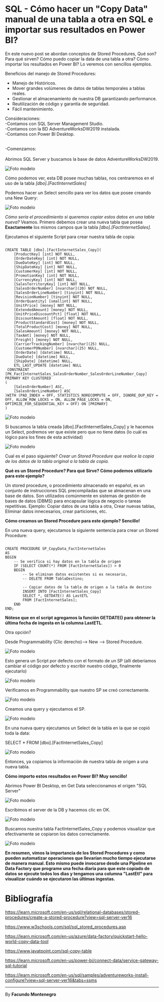 # SQL - Cómo hacer un "Copy Data" manual de una tabla a otra en SQL e importar sus resultados en Power BI?


En este nuevo post se abordan conceptos de Stored Procedures, Qué son? Para qué sirven? Cómo puedo copiar la data de una tabla a otra? Cómo importar los resultados en Power BI? Lo veremos con sencillos ejemplos.

Beneficios del manejo de Stored Procedures:
- Manejo de Históricos.
- Mover grandes volúmenes de datos de tablas temporales a tablas reales.
- Gestionar el almacenamiento de nuestra DB garantizando performance. 
- Reutilización de código y garantía de seguridad.
- Fácil mantenimiento.

Consideraciones:<br />
-Contamos con SQL Server Management Studio.<br />
-Contamos con la BD AdventureWorksDW2019 instalada.<br />
-Contamos con Power BI Desktop.
<br /> 


<br />
-Comenzamos: <br />
<br />
Abrimos SQL Server y buscamos la base de datos AdventureWorksDW2019.

![Foto modelo](captura1.png)


Cómo podemos ver, esta DB posee muchas tablas, nos centraremos en el uso de la tabla *[dbo].[FactInternetSales]*

Podemos hacer un Select sencillo para ver los datos que posee creando una New Query:

![Foto modelo](captura2.png)

*Cómo sería el procedimiento si queremos copiar estos datos en una tabla nueva?* Veamos. Primero debemos crear una nueva tabla que posea **Exactamente** los mismos campos que la tabla *[dbo].[FactInternetSales]*.

Ejecutamos el siguiente Script para crear nuestra tabla de copia:

<pre><code>
CREATE TABLE [dbo].[FactInternetSales_Copy](
	[ProductKey] [int] NOT NULL,
	[OrderDateKey] [int] NOT NULL,
	[DueDateKey] [int] NOT NULL,
	[ShipDateKey] [int] NOT NULL,
	[CustomerKey] [int] NOT NULL,
	[PromotionKey] [int] NOT NULL,
	[CurrencyKey] [int] NOT NULL,
	[SalesTerritoryKey] [int] NOT NULL,
	[SalesOrderNumber] [nvarchar](20) NOT NULL,
	[SalesOrderLineNumber] [tinyint] NOT NULL,
	[RevisionNumber] [tinyint] NOT NULL,
	[OrderQuantity] [smallint] NOT NULL,
	[UnitPrice] [money] NOT NULL,
	[ExtendedAmount] [money] NOT NULL,
	[UnitPriceDiscountPct] [float] NOT NULL,
	[DiscountAmount] [float] NOT NULL,
	[ProductStandardCost] [money] NOT NULL,
	[TotalProductCost] [money] NOT NULL,
	[SalesAmount] [money] NOT NULL,
	[TaxAmt] [money] NOT NULL,
	[Freight] [money] NOT NULL,
	[CarrierTrackingNumber] [nvarchar](25) NULL,
	[CustomerPONumber] [nvarchar](25) NULL,
	[OrderDate] [datetime] NULL,
	[DueDate] [datetime] NULL,
	[ShipDate] [datetime] NULL,
	ETL_LAST_UPDATE [datetime] NULL
 CONSTRAINT [PK_FactInternetSales_SalesOrderNumber_SalesOrderLineNumber_Copy] PRIMARY KEY CLUSTERED 
(
	[SalesOrderNumber] ASC,
	[SalesOrderLineNumber] ASC
)WITH (PAD_INDEX = OFF, STATISTICS_NORECOMPUTE = OFF, IGNORE_DUP_KEY = OFF, ALLOW_ROW_LOCKS = ON, ALLOW_PAGE_LOCKS = ON, OPTIMIZE_FOR_SEQUENTIAL_KEY = OFF) ON [PRIMARY]
) 
</code></pre>

![Foto modelo](captura3.png)

Si buscamos la tabla creada [dbo].[FactInternetSales_Copy] y le hacemos un Select, podremos ver que existe pero que no tiene datos (lo cuál es lógico para los fines de esta actividad)

![Foto modelo](captura4.png)

Cual es el paso siguiente? *Crear un Stored Procedure que realice la copia de los datos de la tabla original a la tabla de copia.*

**Qué es un Stored Procedure? Para qué Sirve? Cómo podemos utilizarlo para este ejemplo?**

Un stored procedure, o procedimiento almacenado en español, es un conjunto de instrucciones SQL precompiladas que se almacenan en una base de datos. Son utilizados comúnmente en sistemas de gestión de bases de datos (DBMS) para encapsular lógica de negocio o tareas repetitivas. Ejemplo: Copiar datos de una tabla a otra, Crear nuevas tablas, Eliminar datos innecesarios, crear particiones, etc.

**Cómo creamos un Stored Procedure para este ejemplo? Sencillo!**

En una nueva query, ejecutamos la siguiente sentencia para crear un Stored Procedure:

<pre><code>
CREATE PROCEDURE SP_CopyData_FactInternetSales
AS
BEGIN
    -- Se verifica si hay datos en la tabla de origen
    IF (SELECT COUNT(*) FROM [FactInternetSales]) > 0
    BEGIN
        -- Se eliminan datos existentes si es necesario,
        -- DELETE FROM TablaDestino;

        -- Copiar datos de la tabla de origen a la tabla de destino
        INSERT INTO [FactInternetSales_Copy]
        SELECT *, GETDATE() AS LastETL
        FROM [FactInternetSales];
    END
END;
</code></pre>

**Nótese que en el script agregamos la función GETDATE() para obtener la última fecha de ingesta en la columna LastETL**.

Otra opción? 

Desde Programmability (Clic derecho)--> New --> Stored Procedure.

![Foto modelo](captura5.png)

Esto genera un Script por defecto con el formato de un SP (allí deberiamos cambiar el código por defecto y escribir nuestro código, finalmente ejecutarlo)

![Foto modelo](captura10.png)

Verificamos en Programmability que nuestro SP se creó correctamente.

![Foto modelo](captura11.png)

Creamos una query y ejecutamos el SP.

![Foto modelo](captura12.png)

En una nueva query ejecutamos un Select de la tabla en la que se copió toda la data:

SELECT * FROM [dbo].[FactInternetSales_Copy]

![Foto modelo](captura13.png)

Entonces, ya copiamos la información de nuestra tabla de origen a una nueva tabla.

**Cómo importo estos resultados en Power BI? Muy sencillo!**

Abrimos Power BI Desktop, en Get Data seleccionamos el origen "SQL Server"

![Foto modelo](captura14.png)

Escribimos el server de la DB y hacemos clic en OK.

![Foto modelo](captura15.png)

Buscamos nuestra tabla FactInternetSales_Copy y podemos visualizar que efectivamente se copiaron los datos correctamente.

![Foto modelo](captura16.png)


**En resumen, vimos la importancia de los Stored Procedures y como pueden automatizar operaciones que llevarían mucho tiempo ejecutarse de manera manual. Esto mismo puede invocarse desde una Pipeline en Data Factory que programe una fecha diaria para que este copiado de datos se ejecute todos los dias y tengamos una columna "LastEtl" para visualizar cuándo se ejecutaron las últimas ingestas.**


# Bibliografía

https://learn.microsoft.com/en-us/sql/relational-databases/stored-procedures/create-a-stored-procedure?view=sql-server-ver16

https://www.w3schools.com/sql/sql_stored_procedures.asp

https://learn.microsoft.com/en-us/azure/data-factory/quickstart-hello-world-copy-data-tool

https://www.javatpoint.com/sql-copy-table

https://learn.microsoft.com/en-us/power-bi/connect-data/service-gateway-sql-tutorial

https://learn.microsoft.com/en-us/sql/samples/adventureworks-install-configure?view=sql-server-ver16&tabs=ssms

---
By **Facundo Montenegro**
